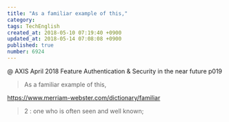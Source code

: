 ```yaml
---
title: "As a familiar example of this,"
category: 
tags: TechEnglish
created_at: 2018-05-10 07:19:40 +0900
updated_at: 2018-05-14 07:08:08 +0900
published: true
number: 6924
---
```


@ AXIS April 2018
Feature
Authentication & Security in the near future
p019

> As a familiar example of this,

https://www.merriam-webster.com/dictionary/familiar
> 2 : one who is often seen and well known;


